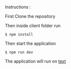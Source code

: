 Instructions :

First Clone the repository

Then inside client folder run

`$ npm install`

Then start the application

`$ npm run dev`

The application will run on [text](http://localhost:5173)
